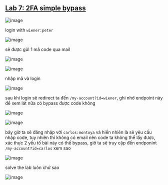 
## [Lab 7: 2FA simple bypass](https://portswigger.net/web-security/authentication/multi-factor/lab-2fa-simple-bypass)
![image](https://github.com/imHy0/Port_Swigger_Learning/assets/88024759/b8dbfead-3772-4cc5-bf38-4fc7445e32e9)

login with `wiener:peter`

![image](https://github.com/imHy0/Port_Swigger_Learning/assets/88024759/ae723540-53b6-4add-b3c7-c111da85ebad)

sẽ được gửi 1 mã code qua mail

![image](https://github.com/imHy0/Port_Swigger_Learning/assets/88024759/7a6db2cc-ddc4-453d-8f21-67526e4a4104)

![image](https://github.com/imHy0/Port_Swigger_Learning/assets/88024759/a28b7acc-feea-44ab-9064-88590bd5c28b)

nhập mã và login

![image](https://github.com/imHy0/Port_Swigger_Learning/assets/88024759/2221082b-18aa-4563-8734-15d3a3afd337)

sau khi login sẽ redirect ta đến `/my-account?id=wiener`, ghi nhớ endpoint này để xem lát nữa có bypass được code không

![image](https://github.com/imHy0/Port_Swigger_Learning/assets/88024759/a09383a4-8be1-4e86-9c23-6fcbd4c50e85)

![image](https://github.com/imHy0/Port_Swigger_Learning/assets/88024759/544ec09d-83c1-4b4a-896e-ebafb9655b61)

bây giờ ta sẽ đăng nhập với `carlos:montoya` và hiển nhiên là sẽ yêu cầu nhập code, tuy nhiên thì không có email nên code ta không thể lấy được, xác thực 2 yếu tố bài này có thể bypass, giờ ta sẽ truy cập đến endponint `/my-account?id=carlos` xem sao

![image](https://github.com/imHy0/Port_Swigger_Learning/assets/88024759/6a384194-c137-4dce-bb22-b66374d82bd8)

solve the lab luôn chứ sao

![image](https://github.com/imHy0/Port_Swigger_Learning/assets/88024759/ae50ace2-57ec-4290-8f62-dc66bd482979)

##
